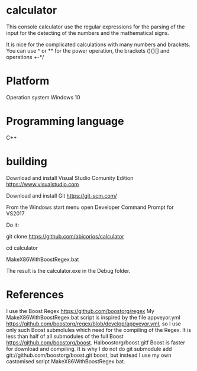 # calculator
This console calculator use the regular expressions for the parsing of the input for the detecting of the numbers and the mathematical signs.

It is nice for the complicated calculations with many numbers and brackets. You can use ^ or ** for the power operation, the brackets (){}[] and operations +-*/

# Platform

Operation system Windows 10

# Programming language
C++

# building
Download and install Visual Studio Comunity Edition https://www.visualstudio.com

Download and install Git https://git-scm.com/

From the Windows start menu open Developer Command Prompt for VS2017 

Do it:

git clone https://github.com/abicorios/calculator

cd calculator

MakeX86WithBoostRegex.bat

The result is the calculator.exe in the Debug folder.

# References
I use the Boost Regex https://github.com/boostorg/regex
My MakeX86WithBoostRegex.bat script is inspired by the file appveyor.yml https://github.com/boostorg/regex/blob/develop/appveyor.yml, so I use only such Boost submolules which need for the compiling of the Regex. It is less than half of all submodules of the full Boost https://github.com/boostorg/boost. Halboostorg/boost.gitf Boost is faster for download and compiling. It is why I do not do git submodule add git://github.com/boostorg/boost.git boost, but instead I use my own castomised script MakeX86WithBoostRegex.bat.
